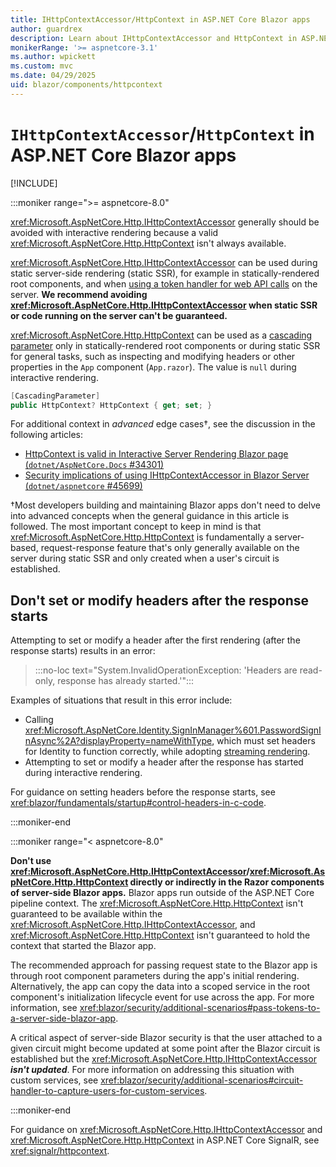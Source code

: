 ```yaml
---
title: IHttpContextAccessor/HttpContext in ASP.NET Core Blazor apps
author: guardrex
description: Learn about IHttpContextAccessor and HttpContext in ASP.NET Core Blazor apps.
monikerRange: '>= aspnetcore-3.1'
ms.author: wpickett
ms.custom: mvc
ms.date: 04/29/2025
uid: blazor/components/httpcontext
---
```

# `IHttpContextAccessor`/`HttpContext` in ASP.NET Core Blazor apps

[!INCLUDE[](~/includes/not-latest-version-without-not-supported-content.md)]

:::moniker range=">= aspnetcore-8.0"

<xref:Microsoft.AspNetCore.Http.IHttpContextAccessor> generally should be avoided with interactive rendering because a valid <xref:Microsoft.AspNetCore.Http.HttpContext> isn't always available.

<xref:Microsoft.AspNetCore.Http.IHttpContextAccessor> can be used during static server-side rendering (static SSR), for example in statically-rendered root components, and when [using a token handler for web API calls](xref:blazor/security/additional-scenarios#use-a-token-handler-for-web-api-calls) on the server. **We recommend avoiding <xref:Microsoft.AspNetCore.Http.IHttpContextAccessor> when static SSR or code running on the server can't be guaranteed.**

<xref:Microsoft.AspNetCore.Http.HttpContext> can be used as a [cascading parameter](xref:Microsoft.AspNetCore.Components.CascadingParameterAttribute) only in statically-rendered root components or during static SSR for general tasks, such as inspecting and modifying headers or other properties in the `App` component (`App.razor`). The value is `null` during interactive rendering.

```csharp
[CascadingParameter]
public HttpContext? HttpContext { get; set; }
```

For additional context in *advanced* edge cases&dagger;, see the discussion in the following articles:

* [HttpContext is valid in Interactive Server Rendering Blazor page (`dotnet/AspNetCore.Docs` #34301)](https://github.com/dotnet/AspNetCore.Docs/issues/34301)
* [Security implications of using IHttpContextAccessor in Blazor Server (`dotnet/aspnetcore` #45699)](https://github.com/dotnet/aspnetcore/issues/45699)

&dagger;Most developers building and maintaining Blazor apps don't need to delve into advanced concepts when the general guidance in this article is followed. The most important concept to keep in mind is that <xref:Microsoft.AspNetCore.Http.HttpContext> is fundamentally a server-based, request-response feature that's only generally available on the server during static SSR and only created when a user's circuit is established.

## Don't set or modify headers after the response starts

Attempting to set or modify a header after the first rendering (after the response starts) results in an error:

> :::no-loc text="System.InvalidOperationException: 'Headers are read-only, response has already started.'":::

Examples of situations that result in this error include:

* Calling <xref:Microsoft.AspNetCore.Identity.SignInManager%601.PasswordSignInAsync%2A?displayProperty=nameWithType>, which must set headers for Identity to function correctly, while adopting [streaming rendering](xref:blazor/components/rendering#streaming-rendering).
* Attempting to set or modify a header after the response has started during interactive rendering.

For guidance on setting headers before the response starts, see <xref:blazor/fundamentals/startup#control-headers-in-c-code>.

:::moniker-end

:::moniker range="< aspnetcore-8.0"

**Don't use <xref:Microsoft.AspNetCore.Http.IHttpContextAccessor>/<xref:Microsoft.AspNetCore.Http.HttpContext> directly or indirectly in the Razor components of server-side Blazor apps.** Blazor apps run outside of the ASP.NET Core pipeline context. The <xref:Microsoft.AspNetCore.Http.HttpContext> isn't guaranteed to be available within the <xref:Microsoft.AspNetCore.Http.IHttpContextAccessor>, and <xref:Microsoft.AspNetCore.Http.HttpContext> isn't guaranteed to hold the context that started the Blazor app.

The recommended approach for passing request state to the Blazor app is through root component parameters during the app's initial rendering. Alternatively, the app can copy the data into a scoped service in the root component's initialization lifecycle event for use across the app. For more information, see <xref:blazor/security/additional-scenarios#pass-tokens-to-a-server-side-blazor-app>.

A critical aspect of server-side Blazor security is that the user attached to a given circuit might become updated at some point after the Blazor circuit is established but the <xref:Microsoft.AspNetCore.Http.IHttpContextAccessor> ***isn't updated***. For more information on addressing this situation with custom services, see <xref:blazor/security/additional-scenarios#circuit-handler-to-capture-users-for-custom-services>.

:::moniker-end

For guidance on <xref:Microsoft.AspNetCore.Http.IHttpContextAccessor> and <xref:Microsoft.AspNetCore.Http.HttpContext> in ASP.NET Core SignalR, see <xref:signalr/httpcontext>.
